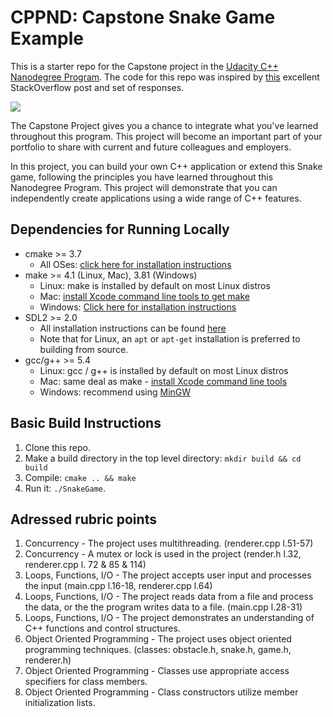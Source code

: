 # CPPND: Capstone Snake Game Example

This is a starter repo for the Capstone project in the [Udacity C++ Nanodegree Program](https://www.udacity.com/course/c-plus-plus-nanodegree--nd213). The code for this repo was inspired by [this](https://codereview.stackexchange.com/questions/212296/snake-game-in-c-with-sdl) excellent StackOverflow post and set of responses.

<img src="snake_game.gif"/>

The Capstone Project gives you a chance to integrate what you've learned throughout this program. This project will become an important part of your portfolio to share with current and future colleagues and employers.

In this project, you can build your own C++ application or extend this Snake game, following the principles you have learned throughout this Nanodegree Program. This project will demonstrate that you can independently create applications using a wide range of C++ features.

## Dependencies for Running Locally
* cmake >= 3.7
  * All OSes: [click here for installation instructions](https://cmake.org/install/)
* make >= 4.1 (Linux, Mac), 3.81 (Windows)
  * Linux: make is installed by default on most Linux distros
  * Mac: [install Xcode command line tools to get make](https://developer.apple.com/xcode/features/)
  * Windows: [Click here for installation instructions](http://gnuwin32.sourceforge.net/packages/make.htm)
* SDL2 >= 2.0
  * All installation instructions can be found [here](https://wiki.libsdl.org/Installation)
  * Note that for Linux, an `apt` or `apt-get` installation is preferred to building from source.
* gcc/g++ >= 5.4
  * Linux: gcc / g++ is installed by default on most Linux distros
  * Mac: same deal as make - [install Xcode command line tools](https://developer.apple.com/xcode/features/)
  * Windows: recommend using [MinGW](http://www.mingw.org/)

## Basic Build Instructions

1. Clone this repo.
2. Make a build directory in the top level directory: `mkdir build && cd build`
3. Compile: `cmake .. && make`
4. Run it: `./SnakeGame`.


## Adressed rubric points
1. Concurrency - The project uses multithreading. (renderer.cpp l.51-57)
2. Concurrency - A mutex or lock is used in the project (render.h l.32, renderer.cpp l. 72 & 85 & 114)
3. Loops, Functions, I/O - The project accepts user input and processes the input (main.cpp l.16-18, renderer.cpp l.64)
4. Loops, Functions, I/O - The project reads data from a file and process the data, or the the program writes data to a file. (main.cpp l.28-31)
5. Loops, Functions, I/O - The project demonstrates an understanding of C++ functions and control structures.
6. Object Oriented Programming - The project uses object oriented programming techniques. (classes: obstacle.h, snake.h, game.h, renderer.h)
7. Object Oriented Programming - Classes use appropriate access specifiers for class members.
8. Object Oriented Programming - Class constructors utilize member initialization lists.